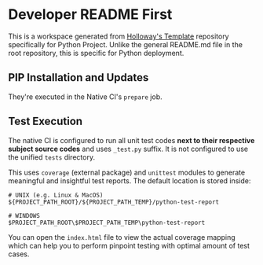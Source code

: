 # Developer README First
This is a workspace generated from
[Holloway's Template](https://github.com/ChewKeanHo/Template) repository
specifically for Python Project. Unlike the general README.md file in the root
repository, this is specific for Python deployment.




## PIP Installation and Updates
They're executed in the Native CI's `prepare` job.




## Test Execution
The native CI is configured to run all unit test codes
**next to their respective subject source codes** and uses `_test.py` suffix.
It is not configured to use the unified `tests` directory.

This uses `coverage` (external package) and `unittest` modules to generate
meaningful and insightful test reports. The default location is stored inside:

```
# UNIX (e.g. Linux & MacOS)
${PROJECT_PATH_ROOT}/${PROJECT_PATH_TEMP}/python-test-report

# WINDOWS
$PROJECT_PATH_ROOT\$PROJECT_PATH_TEMP\python-test-report
```

You can open the `index.html` file to view the actual coverage mapping which
can help you to perform pinpoint testing with optimal amount of test cases.
